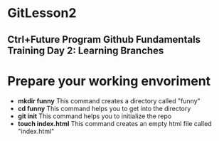 # GitLesson2
## Ctrl+Future Program Github Fundamentals Training Day 2: Learning Branches
# Prepare your working envoriment
- **mkdir funny** This command creates a directory called "funny"
- **cd funny** This command helps you to get into the directory
- **git init** This command helps you to initialize the repo
- **touch index.html** This command creates an empty html file called "index.html" 
